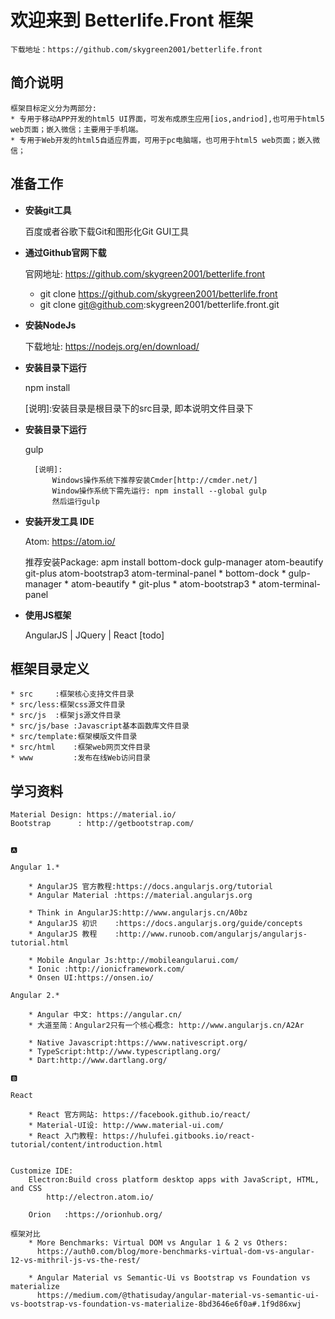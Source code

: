 # 欢迎来到 Betterlife.Front 框架

    下载地址：https://github.com/skygreen2001/betterlife.front

## 简介说明

    框架目标定义分为两部分:
    * 专用于移动APP开发的html5 UI界面，可发布成原生应用[ios,andriod],也可用于html5 web页面；嵌入微信；主要用于手机端。
    * 专用于Web开发的html5自适应界面，可用于pc电脑端，也可用于html5 web页面；嵌入微信；

## 准备工作

* **安装git工具**

    百度或者谷歌下载Git和图形化Git GUI工具

* **通过Github官网下载**

    官网地址: https://github.com/skygreen2001/betterlife.front
    * git clone https://github.com/skygreen2001/betterlife.front
    * git clone git@github.com:skygreen2001/betterlife.front.git


* **安装NodeJs**

    下载地址: https://nodejs.org/en/download/

* **安装目录下运行**

    npm install

    [说明]:安装目录是根目录下的src目录, 即本说明文件目录下


* **安装目录下运行**

    gulp

        [说明]:
            Windows操作系统下推荐安装Cmder[http://cmder.net/]
            Window操作系统下需先运行: npm install --global gulp
            然后运行gulp

* **安装开发工具 IDE**

    Atom: https://atom.io/

    推荐安装Package:
        apm install bottom-dock gulp-manager atom-beautify git-plus atom-bootstrap3 atom-terminal-panel
        * bottom-dock
        * gulp-manager
        * atom-beautify
        * git-plus
        * atom-bootstrap3
        * atom-terminal-panel

* **使用JS框架**

    AngularJS | JQuery | React [todo]


## 框架目录定义

    * src     :框架核心支持文件目录
    * src/less:框架css源文件目录
    * src/js  :框架js源文件目录
    * src/js/base :Javascript基本函数库文件目录
    * src/template:框架模版文件目录
    * src/html    :框架web网页文件目录
    * www         :发布在线Web访问目录


## 学习资料

    Material Design: https://material.io/
    Bootstrap      : http://getbootstrap.com/


    🅰️

    Angular 1.*

        * AngularJS 官方教程:https://docs.angularjs.org/tutorial
        * Angular Material :https://material.angularjs.org

        * Think in AngularJS:http://www.angularjs.cn/A0bz
        * AngularJS 初识    :https://docs.angularjs.org/guide/concepts
        * AngularJS 教程    :http://www.runoob.com/angularjs/angularjs-tutorial.html

        * Mobile Angular Js:http://mobileangularui.com/
        * Ionic :http://ionicframework.com/
        * Onsen UI:https://onsen.io/

    Angular 2.*

        * Angular 中文: https://angular.cn/
        * 大道至简：Angular2只有一个核心概念: http://www.angularjs.cn/A2Ar

        * Native Javascript:https://www.nativescript.org/
        * TypeScript:http://www.typescriptlang.org/
        * Dart:http://www.dartlang.org/

    🅱

    React

        * React 官方网站: https://facebook.github.io/react/
        * Material-UI设: http://www.material-ui.com/
        * React 入门教程: https://hulufei.gitbooks.io/react-tutorial/content/introduction.html


    Customize IDE:
        Electron:Build cross platform desktop apps with JavaScript, HTML, and CSS
            http://electron.atom.io/

        Orion   :https://orionhub.org/

    框架对比
        * More Benchmarks: Virtual DOM vs Angular 1 & 2 vs Others:
          https://auth0.com/blog/more-benchmarks-virtual-dom-vs-angular-12-vs-mithril-js-vs-the-rest/

        * Angular Material vs Semantic-Ui vs Bootstrap vs Foundation vs materialize
          https://medium.com/@thatisuday/angular-material-vs-semantic-ui-vs-bootstrap-vs-foundation-vs-materialize-8bd3646e6f0a#.1f9d86xwj
